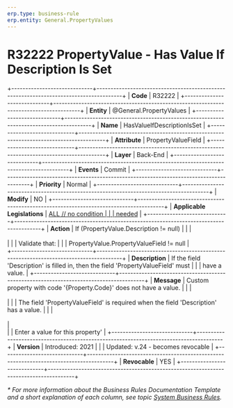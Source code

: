 ```yaml
---
erp.type: business-rule
erp.entity: General.PropertyValues
---
```


# R32222 PropertyValue - Has Value If Description Is Set
+-----------------------------+---------------------------------------------------------------------------------------+
| **Code**                    | R32222                                                                                |
+-----------------------------+---------------------------------------------------------------------------------------+
| **Entity**                  | @General.PropertyValues                                                               |
+-----------------------------+---------------------------------------------------------------------------------------+
| **Name**                    | HasValueIfDescriptionIsSet                                                            |
+-----------------------------+---------------------------------------------------------------------------------------+
| **Attribute**               | PropertyValueField                                                                    |
+-----------------------------+---------------------------------------------------------------------------------------+
| **Layer**                   | Back-End                                                                              |
+-----------------------------+---------------------------------------------------------------------------------------+
| **Events**                  | Commit                                                                                |
+-----------------------------+---------------------------------------------------------------------------------------+
| **Priority**                | Normal                                                                                |
+-----------------------------+---------------------------------------------------------------------------------------+
| **Modify**                  | NO                                                                                    |
+-----------------------------+---------------------------------------------------------------------------------------+
| **Applicable Legislations** | [ALL // no condition                                                                  |
|                             | needed](xref:applicable-legislations)                                                 |
+-----------------------------+---------------------------------------------------------------------------------------+
| **Action**                  | If (PropertyValue.Description != null)                                                |
|                             | <br/><br/>                                                                            |
|                             | Validate that:                                                                        |
|                             | PropertyValue.PropertyValueField != null                                              |                    
+-----------------------------+---------------------------------------------------------------------------------------+
| **Description**             | If the field 'Description' is filled in, then the field 'PropertyValueField' must     |
|                             | have a value.                                                                         |
+-----------------------------+---------------------------------------------------------------------------------------+
| **Message**                 | Custom property with code '{Property.Code}' does not have a value.                    |
|                             | <br/><br/>                                                                            |
|                             | The field 'PropertyValueField' is required when the field 'Description' has a value.  |
|                             | <br/><br/>                                                                            |                             
|                             | Еnter a value for this property'                                                      |
+-----------------------------+---------------------------------------------------------------------------------------+
| **Version**                 | Introduced: 2021                                                                      |
|                             | Updated: v.24 - becomes revocable                                                     |
+-----------------------------+---------------------------------------------------------------------------------------+
| **Revocable**               | YES                                                                                   |
+-----------------------------+---------------------------------------------------------------------------------------+

*\* For more information about the Business Rules Documentation Template and a short explanation of each column, see
topic [System Business Rules](../templates/template-description-system-business-rules.md).*
